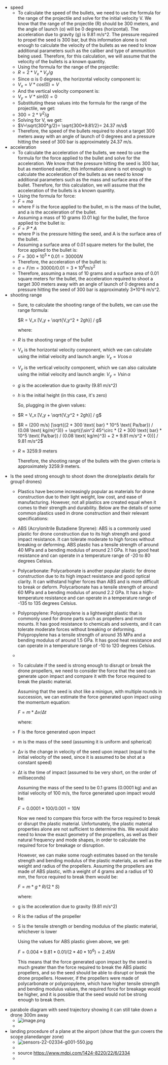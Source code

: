 - speed
	- To calculate the speed of the bullets, we need to use the formula for the range of the projectile and solve for the initial velocity V. We know that the range of the projectile (R) should be 300 meters, and the angle of launch (α) will be 0 degrees (horizontal). The acceleration due to gravity (g) is 9.81 m/s^2. The pressure required to propel the seed is 300 bar, but this information alone is not enough to calculate the velocity of the bullets as we need to know additional parameters such as the caliber and type of ammunition being used. Therefore, for this calculation, we will assume that the velocity of the bullets is a known quantity.
	- Using the formula for the range of the projectile:
	- $R=2*V_x​*V_y​/g$
	- Since α is 0 degrees, the horizontal velocity component is:
	- $V_x=V*cos(0)=V$
	- And the vertical velocity component is:
	- $V_y​=V*sin(0)=0$
	- Substituting these values into the formula for the range of the projectile, we get:
	- $300=2*V^2​/g$
	- Solving for V, we get:
	- $V=\sqrt{300*g/2}= \sqrt{300*9.81/2}= 24.37 m/s$
	- Therefore, the speed of the bullets required to shoot a target 300 meters away with an angle of launch of 0 degrees and a pressure hitting the seed of 300 bar is approximately 24.37 m/s.
- acceleration
	- To calculate the acceleration of the bullets, we need to use the formula for the force applied to the bullet and solve for the acceleration. We know that the pressure hitting the seed is 300 bar, but as mentioned earlier, this information alone is not enough to calculate the acceleration of the bullets as we need to know additional parameters such as the mass and surface area of the bullet. Therefore, for this calculation, we will assume that the acceleration of the bullets is a known quantity.
	- Using the formula for force:
	- $F=ma$
	- where F is the force applied to the bullet, m is the mass of the bullet, and a is the acceleration of the bullet.
	- Assuming a mass of 10 grams (0.01 kg) for the bullet, the force applied to the bullet is:
	- $F=P*A$
	- where P is the pressure hitting the seed, and A is the surface area of the bullet.
	- Assuming a surface area of 0.01 square meters for the bullet, the force applied to the bullet is:
	- $F=300*10^5*0.01=30000N$
	- Therefore, the acceleration of the bullet is:
	- $a=F/m=30000/0.01=3*10^6 m/s^2$
	- Therefore, assuming a mass of 10 grams and a surface area of 0.01 square meters for the bullet, the acceleration required to shoot a target 300 meters away with an angle of launch of 0 degrees and a pressure hitting the seed of 300 bar is approximately 3*10^6 m/s^2.
- shooting range
	- Sure, to calculate the shooting range of the bullets, we can use the range formula:
	  
	  $R = V_x [V_y + \sqrt{V_y^2 + 2gh}] / g$
	  
	  where:
	- $R$ is the shooting range of the bullet
	- $V_x$ is the horizontal velocity component, which we can calculate using the initial velocity and launch angle: $V_x = V \cos \alpha$
	- $V_y$ is the vertical velocity component, which we can also calculate using the initial velocity and launch angle: $V_y = V \sin \alpha$
	- $g$ is the acceleration due to gravity (9.81 m/s^2)
	- $h$ is the initial height (in this case, it's zero)
	  
	  So, plugging in the given values:
	- $R = V_x [V_y + \sqrt{V_y^2 + 2gh}] / g$
	- $R = (200 m/s) [\sqrt{(2 * 300 \text{ bar} * 10^5 \text{ Pa/bar}) / (0.08 \text{ kg/m}^3)} + \sqrt{(\sin^2 45^\circ * (2 * 300 \text{ bar} * 10^5 \text{ Pa/bar}) / (0.08 \text{ kg/m}^3) + 2 * 9.81 m/s^2 * 0})] / 9.81 m/s^2$
	- $R \approx 3259.9$ meters
	  
	  Therefore, the shooting range of the bullets with the given criteria is approximately 3259.9 meters.
- Is the seed strong enough to shoot down the drone(plastix details for group1 drones)
	- Plastics have become increasingly popular as materials for drone construction due to their light weight, low cost, and ease of manufacturing. However, not all plastics are created equal when it comes to their strength and durability. Below are the details of some common plastics used in drone construction and their relevant specifications:
	- ABS (Acrylonitrile Butadiene Styrene):
	  ABS is a commonly used plastic for drone construction due to its high strength and good impact resistance. It can tolerate moderate to high forces without breaking or deforming. ABS plastic has a tensile strength of around 40 MPa and a bending modulus of around 2.1 GPa. It has good heat resistance and can operate in a temperature range of -20 to 80 degrees Celsius.
	- Polycarbonate:
	  Polycarbonate is another popular plastic for drone construction due to its high impact resistance and good optical clarity. It can withstand higher forces than ABS and is more difficult to break or deform. Polycarbonate has a tensile strength of around 60 MPa and a bending modulus of around 2.2 GPa. It has a high-temperature resistance and can operate in a temperature range of -135 to 135 degrees Celsius.
	- Polypropylene:
	  Polypropylene is a lightweight plastic that is commonly used for drone parts such as propellers and motor mounts. It has good resistance to chemicals and solvents, and it can tolerate moderate forces without breaking or deforming. Polypropylene has a tensile strength of around 35 MPa and a bending modulus of around 1.5 GPa. It has good heat resistance and can operate in a temperature range of -10 to 120 degrees Celsius.
	-
	- To calculate if the seed is strong enough to disrupt or break the drone propellers, we need to consider the force that the seed can generate upon impact and compare it with the force required to break the plastic material.
	  
	  Assuming that the seed is shot like a minigun, with multiple rounds in succession, we can estimate the force generated upon impact using the momentum equation:
	  
	  $F = m * Δv / Δt$
	  
	  where:
	- F is the force generated upon impact
	- m is the mass of the seed (assuming it is uniform and spherical)
	- Δv is the change in velocity of the seed upon impact (equal to the initial velocity of the seed, since it is assumed to be shot at a constant speed)
	- Δt is the time of impact (assumed to be very short, on the order of milliseconds)
	  
	  Assuming the mass of the seed to be 0.1 grams (0.0001 kg) and an initial velocity of 100 m/s, the force generated upon impact would be:
	  
	  $F = 0.0001 * 100 / 0.001 = 10 N$
	  
	  Now we need to compare this force with the force required to break or disrupt the plastic material. Unfortunately, the plastic material properties alone are not sufficient to determine this. We would also need to know the exact geometry of the propellers, as well as their natural frequency and mode shapes, in order to calculate the required force for breakage or disruption.
	  
	  However, we can make some rough estimates based on the tensile strength and bending modulus of the plastic materials, as well as the weight and radius of the propellers. Assuming the propellers are made of ABS plastic, with a weight of 4 grams and a radius of 10 mm, the force required to break them would be:
	  
	  $F = m * g * R / (2 * S)$
	  
	  where:
	- g is the acceleration due to gravity (9.81 m/s^2)
	- R is the radius of the propeller
	- S is the tensile strength or bending modulus of the plastic material, whichever is lower
	  
	  Using the values for ABS plastic given above, we get:
	  
	  $F = 0.004 * 9.81 * 0.01 / (2 * 40 * 10^6) = 2.45 N$
	  
	  This means that the force generated upon impact by the seed is much greater than the force required to break the ABS plastic propellers, and so the seed should be able to disrupt or break the drone propellers. However, if the propellers were made of polycarbonate or polypropylene, which have higher tensile strength and bending modulus values, the required force for breakage would be higher, and it is possible that the seed would not be strong enough to break them.
- parabole diagram with seed trajectory showing it can still take down a drone 300m away
	- ![image.png](../assets/image_1679907741981_0.png)
	-
- landing procedure of a plane at the airport (show that the gun covers the scope planedanger zone)
	- ![sensors-22-02334-g001-550.jpg](../assets/sensors-22-02334-g001-550_1679907445677_0.jpg)
	-
	- source https://www.mdpi.com/1424-8220/22/6/2334
	-